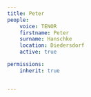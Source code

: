 ```yaml
---
title: Peter
people:
    voice: TENOR
    firstname: Peter
    surname: Hanschke
    location: Diedersdorf
    active: true

permissions:
    inherit: true


---
```

